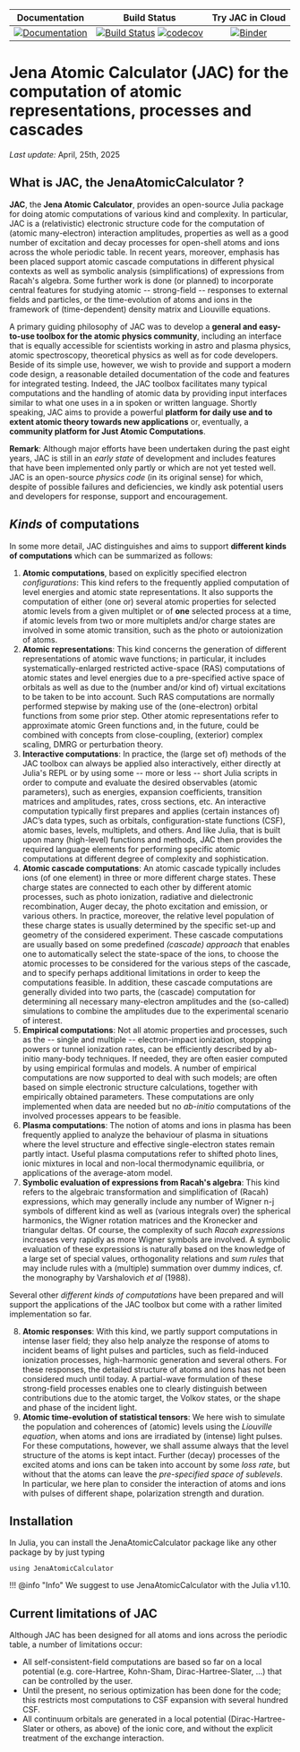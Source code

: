 

| **Documentation**                                                               | **Build Status**                                                                                | **Try JAC in Cloud** 
|:-------------------------------------------------------------------------------:|:-----------------------------------------------------------------------------------------------:|:-----------------------------------------------------------------------------------------------:|
| [![Documentation](https://img.shields.io/badge/Documentation-dev-blue)](https://openjac.github.io/JenaAtomicCalculator.jl/dev) | [![Build Status](https://github.com/OpenJAC/JAC.jl/workflows/CI/badge.svg)](https://github.com/OpenJAC/JAC.jl/actions) [![codecov](https://codecov.io/gh/OpenJAC/JAC.jl/branch/master/graph/badge.svg)](https://codecov.io/gh/OpenJAC/JAC.jl)  | [![Binder](https://mybinder.org/badge_logo.svg)](https://mybinder.org/v2/gh/OpenJAC/JAC.jl/master) |



# Jena Atomic Calculator (JAC) for the computation of atomic representations, processes and cascades

*Last update:* April, 25th, 2025


## What is JAC, the JenaAtomicCalculator ?

**JAC**, the **Jena Atomic Calculator**, provides an open-source Julia package for doing atomic computations of various kind
and complexity. In particular, JAC is a (relativistic) electronic structure code for the computation of (atomic many-electron) 
interaction amplitudes, properties as well as a good number of excitation and decay processes for open-shell atoms and ions 
across the whole periodic table. In recent years, moreover, emphasis has been placed support atomic cascade computations
in different physical contexts as well as symbolic analysis (simplifications) of expressions from Racah's algebra.
Some further work is done (or planned) to incorporate central features for studying atomic -- strong-field -- responses
to external fields and particles, or the time-evolution of atoms and ions in the framework of (time-dependent) density
matrix and Liouville equations.

A primary guiding philosophy of JAC was to develop a **general and easy-to-use toolbox for the atomic physics community**, 
including an interface that is equally accessible for scientists working in astro and plasma physics, atomic spectroscopy,
theoretical physics as well as for code developers. Beside of its simple use, however, we wish to provide and support a modern
code design, a reasonable detailed documentation of the code and features for integrated testing. Indeed, the JAC toolbox 
facilitates many typical computations and the handling of atomic data by providing input interfaces similar to what one 
uses in a in spoken or written language. Shortly speaking, JAC aims to provide a powerful **platform for daily use and 
to extent atomic theory towards new applications** or, eventually, a **community platform for Just Atomic Computations**.

**Remark**: Although major efforts have been undertaken during the past eight years, JAC is still in an *early state* 
of development and includes features that have been implemented only partly or which are not yet tested well. JAC is an
open-source *physics code* (in its original sense) for which, despite of possible failures and deficiencies, we kindly ask 
potential users and developers for response, support and encouragement.




## *Kinds* of computations

In some more detail, JAC distinguishes and aims to support **different kinds of computations** which can be summarized 
as follows:

1. **Atomic computations**, based on explicitly specified electron *configurations*: This kind refers to the frequently
    applied computation of level energies and atomic state representations. It also supports the computation of either 
    (one or) several atomic properties for selected atomic levels from a given multiplet or of **one** selected process 
    at a time, if atomic levels from two or more multiplets and/or charge states are involved in some atomic transition,
    such as the photo or autoionization of atoms.
2. **Atomic representations**: This kind concerns the generation of different representations of atomic wave functions; 
    in particular, it includes systematically-enlarged restricted active-space (RAS) computations of atomic states 
    and level energies due to a pre-specified active space of orbitals as well as due to the (number and/or kind of) 
    virtual excitations to be taken to be into account. Such RAS computations are normally performed stepwise by making 
    use of the (one-electron) orbital functions from some prior step. Other atomic representations refer to approximate 
    atomic Green functions and, in the future, could be combined with concepts from close-coupling, (exterior) complex 
    scaling, DMRG or perturbation theory.
3. **Interactive computations**: In practice, the (large set of) methods of the JAC toolbox can always be applied also 
    interactively, either directly at Julia's REPL or by using some -- more or less -- short Julia scripts in order to 
    compute and evaluate the desired observables (atomic parameters), such as energies, expansion coefficients, transition
    matrices and amplitudes, rates, cross sections, etc. An interactive computation typically first prepares and applies 
    (certain instances of) JAC’s data types, such as orbitals, configuration-state functions (CSF), atomic bases, levels, 
    multiplets, and others. And like Julia, that is built upon many (high-level) functions and methods, JAC then provides 
    the required language elements for performing specific atomic computations at different degree of complexity and 
    sophistication.
4. **Atomic cascade computations**: An atomic cascade typically includes ions (of one element) in three or more 
    different charge states. These charge states are connected to each other by different atomic processes, such as 
    photo ionization, radiative and dielectronic recombination, Auger decay, the photo excitation and emission, or various 
    others. In practice, moreover, the relative level population of these charge states is usually determined by the
    specific set-up and geometry of the considered experiment. These cascade computations are usually based on some 
    predefined *(cascade) approach* that enables one to automatically select the state-space of the ions, to choose the 
    atomic processes to be considered for the various steps of the cascade, and to specify perhaps additional limitations
    in order to keep the computations feasible. In addition, these cascade computations are generally divided into two
    parts, the (cascade) computation for determining all necessary many-electron amplitudes and the (so-called)
    simulations to combine the amplitudes due to the experimental scenario of interest.
5. **Empirical computations**: Not all atomic  properties and processes, such as the -- single and multiple -- 
    electron-impact ionization, stopping powers or tunnel ionization rates, can be efficiently described by ab-initio 
    many-body techniques. If needed, they are often easier computed by using empirical formulas and models. 
    A number of empirical computations are now supported to deal with such models; are often based on simple
    electronic structure calculations, together with empirically obtained parameters. These computations are only 
    implemented when data are needed but no *ab-initio* computations of the involved processes appears to be feasible. 
6. **Plasma computations**: The notion of atoms and ions in plasma has been frequently applied to analyze the 
    behaviour of plasma in situations where the level structure and effective single-electron states remain partly 
    intact. Useful plasma computations refer to shifted photo lines, ionic mixtures in local and non-local 
    thermodynamic equilibria, or applications of the average-atom model.
7. **Symbolic evaluation of expressions from Racah's algebra**: This kind refers to the algebraic transformation
    and simplification of (Racah) expressions, which may generally include any number of Wigner n-j symbols 
    of different kind as well as (various integrals over) the spherical harmonics, the Wigner rotation matrices
    and the Kronecker and triangular deltas. Of course, the complexity of such *Racah expressions* increases 
    very rapidly as more Wigner symbols are involved. A symbolic evaluation of these expressions is naturally 
    based on the knowledge of a large set of special values, orthogonality relations and *sum rules* that may include 
    rules with a (multiple) summation over dummy indices, cf. the monography by Varshalovich *et al* (1988).

    
Several other *different kinds of computations* have been prepared and will support the applications of the 
JAC toolbox but come with a rather limited implementation so far.
    
8. **Atomic responses**: With this kind, we partly support computations in intense laser field; they also help 
    analyze the response of atoms to incident beams of light pulses and particles, such as field-induced 
    ionization processes, high-harmonic generation and several others. For these responses, the detailed 
    structure of atoms and ions has not been considered much until today. A partial-wave formulation of these 
    strong-field processes enables one to clearly distinguish between contributions due to the atomic target,
    the Volkov states, or the shape and phase of the incident light.
9. **Atomic time-evolution of statistical tensors**: We here wish to simulate the population and coherences
    of (atomic) levels using the *Liouville equation*, when atoms and ions are irradiated by (intense) light
    pulses. For these computations, however, we shall assume always that the level structure of the atoms is kept 
    intact. Further (decay) processes of the excited atoms and ions can be taken into account by some *loss 
    rate*, but without that the atoms can leave the *pre-specified space of sublevels*. In particular, we here 
    plan to consider the interaction of atoms and ions with pulses of different shape, polarization strength 
    and duration.


## Installation

In Julia, you can install the JenaAtomicCalculator package like any other package by by just typing
```
using JenaAtomicCalculator
```

!!! @info "Info"
    We suggest to use  JenaAtomicCalculator  with the Julia v1.10.

## Current limitations of JAC

Although JAC has been designed for all atoms and ions across the periodic table, a number of limitations occur:
* All self-consistent-field computations are based so far on a local potential (e.g. core-Hartree, Kohn-Sham, 
  Dirac-Hartree-Slater, ...) that can be controlled by the user.
* Until the present, no serious optimization has been done for the code; this restricts most computations
  to CSF expansion with several hundred CSF.
* All continuum orbitals are generated in a local potential (Dirac-Hartree-Slater or others, as above) of the ionic core, 
  and without the explicit treatment of the exchange interaction.

